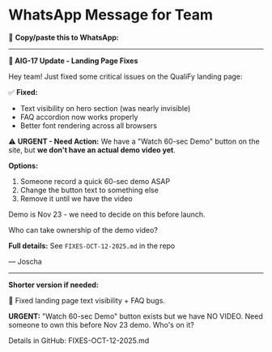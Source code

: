 # WhatsApp Message for Team

📱 **Copy/paste this to WhatsApp:**

---

**🚨 AIG-17 Update - Landing Page Fixes**

Hey team! Just fixed some critical issues on the QualiFy landing page:

✅ **Fixed:**
- Text visibility on hero section (was nearly invisible)
- FAQ accordion now works properly
- Better font rendering across all browsers

⚠️ **URGENT - Need Action:**
We have a "Watch 60-sec Demo" button on the site, but **we don't have an actual demo video yet**. 

**Options:**
1. Someone record a quick 60-sec demo ASAP
2. Change the button text to something else
3. Remove it until we have the video

Demo is Nov 23 - we need to decide on this before launch.

Who can take ownership of the demo video?

**Full details:** See `FIXES-OCT-12-2025.md` in the repo

— Joscha

---

**Shorter version if needed:**

🚨 Fixed landing page text visibility + FAQ bugs. 

**URGENT:** "Watch 60-sec Demo" button exists but we have NO VIDEO. Need someone to own this before Nov 23 demo. Who's on it?

Details in GitHub: FIXES-OCT-12-2025.md
